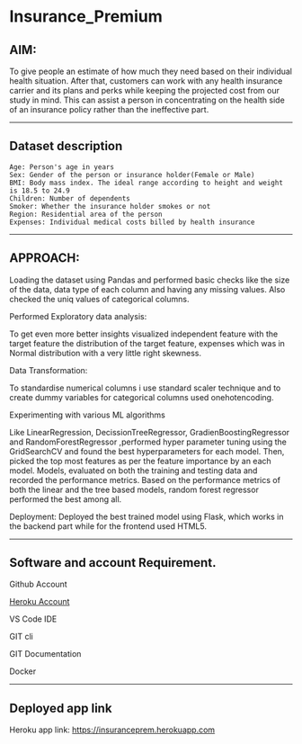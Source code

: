 # Insurance_Premium
AIM: 
------------------
To give people an estimate of how much they need based on their individual health situation. After that, customers can work with any health insurance carrier and its plans and perks while keeping the projected cost from our study in mind. This can assist a person in concentrating on the health side of an insurance policy rather than the ineffective part.

------------------

Dataset description
------------------

    Age: Person's age in years
    Sex: Gender of the person or insurance holder(Female or Male)
    BMI: Body mass index. The ideal range according to height and weight is 18.5 to 24.9
    Children: Number of dependents
    Smoker: Whether the insurance holder smokes or not
    Region: Residential area of the person
    Expenses: Individual medical costs billed by health insurance
 ------------------

APPROACH:
------------------
Loading the dataset using Pandas and performed basic checks like the size of the data, data type of each column and having any missing values. Also checked the uniq values of categorical columns.

Performed Exploratory data analysis:

To get even more better insights visualized independent feature with the target feature
    the distribution of the target feature, expenses which was in Normal distribution with a very little right skewness.

Data Transformation:

To standardise numerical columns i use standard scaler technique and to create dummy variables for categorical columns used onehotencoding.

Experimenting with various ML algorithms

Like LinearRegression, DecissionTreeRegressor, GradienBoostingRegressor and RandomForestRegressor ,performed hyper parameter tuning using the GridSearchCV and found the best hyperparameters for each model. Then, picked the top most features as per the feature importance by an each model. Models, evaluated on both the training and testing data and recorded the performance metrics. Based on the performance metrics of both the linear and the tree based models, random forest regressor performed the best among all.

Deployment: Deployed the best trained model using Flask, which works in the backend part while for the frontend used HTML5.

------------------

Software and account Requirement.
------------------

Github Account

[Heroku Account](https://dashboard.heroku.com/login)

VS Code IDE

GIT cli

GIT Documentation

Docker

------------------

Deployed app link
------------------
Heroku app link:  https://insuranceprem.herokuapp.com
